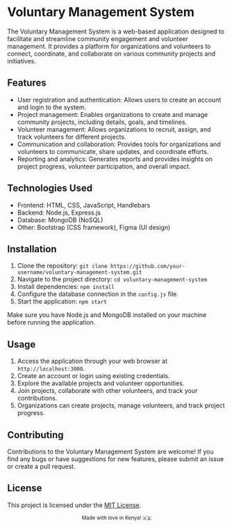 # Voluntary Management System

The Voluntary Management System is a web-based application designed to facilitate and streamline community engagement and volunteer management. It provides a platform for organizations and volunteers to connect, coordinate, and collaborate on various community projects and initiatives.

## Features

- User registration and authentication: Allows users to create an account and login to the system.
- Project management: Enables organizations to create and manage community projects, including details, goals, and timelines.
- Volunteer management: Allows organizations to recruit, assign, and track volunteers for different projects.
- Communication and collaboration: Provides tools for organizations and volunteers to communicate, share updates, and coordinate efforts.
- Reporting and analytics: Generates reports and provides insights on project progress, volunteer participation, and overall impact.

## Technologies Used

- Frontend: HTML, CSS, JavaScript, Handlebars
- Backend: Node.js, Express.js
- Database: MongoDB (NoSQL)
- Other: Bootstrap (CSS framework), Figma (UI design)

## Installation

1. Clone the repository: `git clone https://github.com/your-username/voluntary-management-system.git`
2. Navigate to the project directory: `cd voluntary-management-system`
3. Install dependencies: `npm install`
4. Configure the database connection in the `config.js` file.
5. Start the application: `npm start`

Make sure you have Node.js and MongoDB installed on your machine before running the application.

## Usage

1. Access the application through your web browser at `http://localhost:3000`.
2. Create an account or login using existing credentials.
3. Explore the available projects and volunteer opportunities.
4. Join projects, collaborate with other volunteers, and track your contributions.
5. Organizations can create projects, manage volunteers, and track project progress.

## Contributing

Contributions to the Voluntary Management System are welcome! If you find any bugs or have suggestions for new features, please submit an issue or create a pull request.

## License

This project is licensed under the [MIT License](LICENSE).

<div align="center">
    <sub>Made with love in Kenya! 🇰🇪</sub>
</div>
